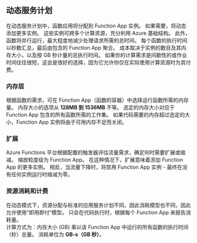 ## <a name="dynamic-service-plan"></a>动态服务计划
在动态服务计划中，函数应用将分配到 Function App 实例。 如果需要，将动态添加更多实例。
这些实例可跨多个计算资源，充分利用 Azure 基础结构。 此外，函数将并行运行，最大程度地减少处理请求所需的总时间。 每个函数的执行时间以秒数汇总，最后由包含的 Function App 聚合。 成本取决于实例的数目及其内存大小，以及按 GB 秒计量的总执行时间。 如果你的计算需求是间歇性的或作业时间往往很短，这会是很好的选择，因为它允许你仅在实际使用计算资源时为其付费。   

### <a name="memory-tier"></a>内存层
根据函数的需求，可在 Function App（函数的容器）中选择运行函数所需的内存量。
内存大小的选项从 **128MB 到 1536MB** 不等。 选定的内存大小对应于 Function App 包含的所有函数所需的工作集。 如果代码需要的内存超过选定的大小，Function App 实例将由于可用内存不足而关闭。

### <a name="scaling"></a>扩展
Azure Functions 平台根据配置的触发器评估流量需求，确定何时需要扩展或缩减。 缩放粒度级为 Function App。 在这种情况下，扩展意味着添加 Function App 的更多实例。 相反，当流量下降时，将禁用 Function App 实例 - 最终在没有任何实例运行时缩减为零。  

### <a name="resource-consumption-and-billing"></a>资源消耗和计费
在动态模式下，资源分配与标准的应用服务计划不同，因此消耗模型也不同，因此允许使用“即用即付”模型。 只会在代码执行时，根据每个 Function App 来报告消耗量。  
计算方式为：内存大小 (GB) 乘以该 Function App 中运行的所有函数的执行时间（秒）总量。 消耗单位为 **GB-s（GB 秒）**。



<!--HONumber=Jan17_HO3-->



